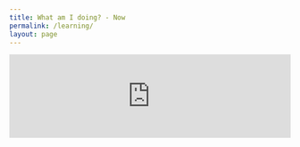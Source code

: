 ```yaml
---
title: What am I doing? - Now
permalink: /learning/
layout: page
---
```


<iframe width="100%" height="150" src="https://www.notion.so/cmrmahesh/b4554fd665ab4dfb9290aa13accfc263?v=c441e9eda3b448eb9d46123d0b8b8ae0" frameborder="0" allowtransparency allowfullscreen sandbox="allow-same-origin allow-scripts allow-presentation allow-popups allow-popups-to-escape-sandbox">
</iframe>
